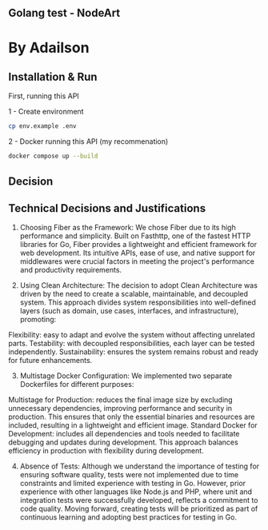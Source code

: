 ## Golang test - NodeArt

# By Adailson

## Installation & Run

First, running this API

1 - Create environment

```bash
cp env.example .env
```

2 - Docker running this API (my recommenation)

```bash
docker compose up --build
```

## Decision

## Technical Decisions and Justifications

1. Choosing Fiber as the Framework:
   We chose Fiber due to its high performance and simplicity. Built on Fasthttp, one of the fastest HTTP libraries for Go, Fiber provides a lightweight and efficient framework for web development. Its intuitive APIs, ease of use, and native support for middlewares were crucial factors in meeting the project's performance and productivity requirements.

2. Using Clean Architecture:
   The decision to adopt Clean Architecture was driven by the need to create a scalable, maintainable, and decoupled system. This approach divides system responsibilities into well-defined layers (such as domain, use cases, interfaces, and infrastructure), promoting:

Flexibility: easy to adapt and evolve the system without affecting unrelated parts.
Testability: with decoupled responsibilities, each layer can be tested independently.
Sustainability: ensures the system remains robust and ready for future enhancements.

3. Multistage Docker Configuration:
   We implemented two separate Dockerfiles for different purposes:

Multistage for Production: reduces the final image size by excluding unnecessary dependencies, improving performance and security in production. This ensures that only the essential binaries and resources are included, resulting in a lightweight and efficient image.
Standard Docker for Development: includes all dependencies and tools needed to facilitate debugging and updates during development.
This approach balances efficiency in production with flexibility during development.

4. Absence of Tests:
   Although we understand the importance of testing for ensuring software quality, tests were not implemented due to time constraints and limited experience with testing in Go. However, prior experience with other languages like Node.js and PHP, where unit and integration tests were successfully developed, reflects a commitment to code quality. Moving forward, creating tests will be prioritized as part of continuous learning and adopting best practices for testing in Go.
